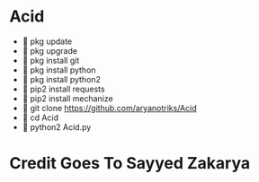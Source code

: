 # Acid
- 👀 pkg update
- 👀 pkg upgrade
- 👀 pkg install git
- 👀 pkg install python
- 👀 pkg install python2
- 👀 pip2 install requests
- 👀 pip2 install mechanize
- 👀 git clone https://github.com/aryanotriks/Acid
- 👀 cd Acid
- 👀 python2 Acid.py
# Credit Goes To Sayyed Zakarya

